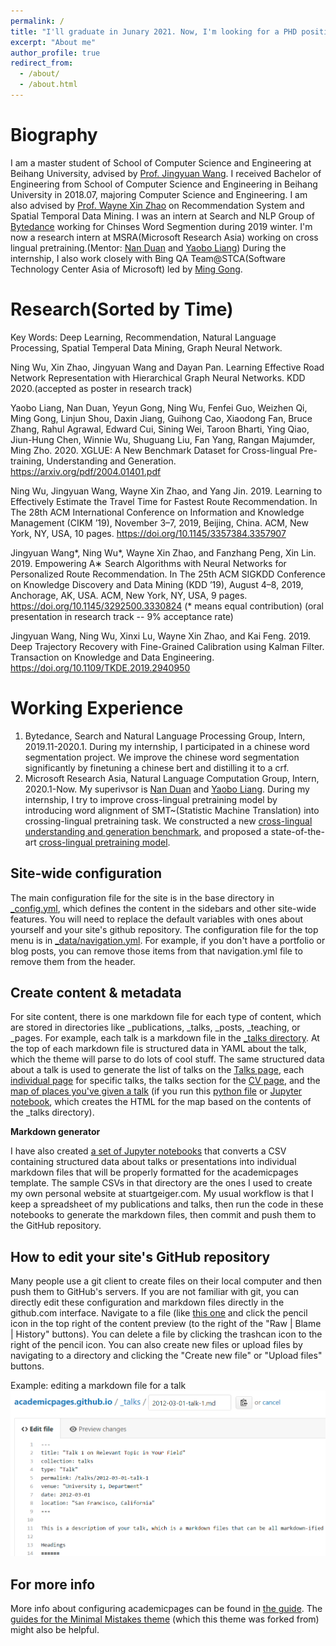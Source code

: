 ```yaml
---
permalink: /
title: "I'll graduate in Junary 2021. Now, I'm looking for a PHD position in NLP or Data Mining fields."
excerpt: "About me"
author_profile: true
redirect_from: 
  - /about/
  - /about.html
---
```


Biography
======
I am a master student of School of Computer Science and Engineering at Beihang University, advised by [Prof. Jingyuan Wang](https://https://www.bigscity.com/). I received Bachelor of Engineering from School of Computer Science and Engineering in Beihang University in 2018.07, majoring Computer Science and Engineering. I am also advised by [Prof. Wayne Xin Zhao](https://scholar.google.com/citations?user=JNhNacoAAAAJ&hl=en) on Recommendation System and Spatial Temporal Data Mining. I was an intern at Search and NLP Group of [Bytedance](https://www.bytedance.com/en/) working for Chinses Word Segmention during 2019 winter. I'm now a research intern at MSRA(Microsoft Research Asia) working on cross lingual pretraining.(Mentor: [Nan Duan](https://www.microsoft.com/en-us/research/people/nanduan/) and [Yaobo Liang](https://www.microsoft.com/en-us/research/people/yalia/)) During the internship, I also work closely with Bing QA Team@STCA(Software Technology Center Asia of Microsoft) led by [Ming Gong](https://www.linkedin.com/in/ming-gong-8483449a/). 

Research(Sorted by Time)
======
Key Words: Deep Learning, Recommendation, Natural Language Processing, Spatial Temperal Data Mining, Graph Neural Network.

Ning Wu, Xin Zhao, Jingyuan Wang and Dayan Pan. Learning Effective Road Network Representation with Hierarchical Graph Neural Networks. KDD 2020.(accepted as poster in research track)

Yaobo Liang, Nan Duan, Yeyun Gong, Ning Wu, Fenfei Guo, Weizhen Qi, Ming Gong, Linjun Shou, Daxin Jiang, Guihong Cao, Xiaodong Fan, Bruce Zhang, Rahul Agrawal, Edward Cui, Sining Wei, Taroon Bharti, Ying Qiao, Jiun-Hung Chen, Winnie Wu, Shuguang Liu, Fan Yang, Rangan Majumder, Ming Zho. 2020. XGLUE: A New Benchmark Dataset for Cross-lingual Pre-training, Understanding and Generation. https://arxiv.org/pdf/2004.01401.pdf

Ning Wu, Jingyuan Wang, Wayne Xin Zhao, and Yang Jin. 2019. Learning
to Effectively Estimate the Travel Time for Fastest Route Recommendation. In The 28th ACM International Conference on Information and Knowledge Management (CIKM ’19), November 3–7, 2019, Beijing, China. ACM, New York, NY, USA, 10 pages. https://doi.org/10.1145/3357384.3357907

Jingyuan Wang*, Ning Wu*, Wayne Xin Zhao, and Fanzhang Peng, Xin
Lin. 2019. Empowering A∗ Search Algorithms with Neural Networks for
Personalized Route Recommendation. In The 25th ACM SIGKDD Conference
on Knowledge Discovery and Data Mining (KDD ’19), August 4–8, 2019, Anchorage, AK, USA. ACM, New York, NY, USA, 9 pages. https://doi.org/10.1145/3292500.3330824 (* means equal contribution) (oral presentation in research track -- 9% acceptance rate)

Jingyuan Wang, Ning Wu, Xinxi Lu, Wayne Xin Zhao, and Kai Feng. 2019.
Deep Trajectory Recovery with Fine-Grained Calibration using Kalman Filter. Transaction on Knowledge and Data Engineering.
https://doi.org/10.1109/TKDE.2019.2940950



Working Experience
======
1. Bytedance, Search and Natural Language Processing Group, Intern, 2019.11-2020.1. During my internship, I participated in a chinese word segmentation project. We improve the chinese word segmentation significantly by finetuning a chinese bert and distilling it to a crf.
2. Microsoft Research Asia, Natural Language Computation Group, Intern, 2020.1-Now. My superivsor is [Nan Duan](https://www.microsoft.com/en-us/research/people/nanduan/) and [Yaobo Liang](https://www.microsoft.com/en-us/research/people/yalia/).  During my internship, I try to improve cross-lingual pretraining model by introducing word alignment of SMT~(Statistic Machine Translation) into crossing-lingual pretraining task. We constructed a new [cross-lingual understanding and generation benchmark](https://microsoft.github.io/XGLUE/), and proposed a state-of-the-art [cross-lingual pretraining model](https://arxiv.org/pdf/2004.01401.pdf). 

Site-wide configuration
------
The main configuration file for the site is in the base directory in [_config.yml](https://github.com/academicpages/academicpages.github.io/blob/master/_config.yml), which defines the content in the sidebars and other site-wide features. You will need to replace the default variables with ones about yourself and your site's github repository. The configuration file for the top menu is in [_data/navigation.yml](https://github.com/academicpages/academicpages.github.io/blob/master/_data/navigation.yml). For example, if you don't have a portfolio or blog posts, you can remove those items from that navigation.yml file to remove them from the header. 

Create content & metadata
------
For site content, there is one markdown file for each type of content, which are stored in directories like _publications, _talks, _posts, _teaching, or _pages. For example, each talk is a markdown file in the [_talks directory](https://github.com/academicpages/academicpages.github.io/tree/master/_talks). At the top of each markdown file is structured data in YAML about the talk, which the theme will parse to do lots of cool stuff. The same structured data about a talk is used to generate the list of talks on the [Talks page](https://academicpages.github.io/talks), each [individual page](https://academicpages.github.io/talks/2012-03-01-talk-1) for specific talks, the talks section for the [CV page](https://academicpages.github.io/cv), and the [map of places you've given a talk](https://academicpages.github.io/talkmap.html) (if you run this [python file](https://github.com/academicpages/academicpages.github.io/blob/master/talkmap.py) or [Jupyter notebook](https://github.com/academicpages/academicpages.github.io/blob/master/talkmap.ipynb), which creates the HTML for the map based on the contents of the _talks directory).

**Markdown generator**

I have also created [a set of Jupyter notebooks](https://github.com/academicpages/academicpages.github.io/tree/master/markdown_generator
) that converts a CSV containing structured data about talks or presentations into individual markdown files that will be properly formatted for the academicpages template. The sample CSVs in that directory are the ones I used to create my own personal website at stuartgeiger.com. My usual workflow is that I keep a spreadsheet of my publications and talks, then run the code in these notebooks to generate the markdown files, then commit and push them to the GitHub repository.

How to edit your site's GitHub repository
------
Many people use a git client to create files on their local computer and then push them to GitHub's servers. If you are not familiar with git, you can directly edit these configuration and markdown files directly in the github.com interface. Navigate to a file (like [this one](https://github.com/academicpages/academicpages.github.io/blob/master/_talks/2012-03-01-talk-1.md) and click the pencil icon in the top right of the content preview (to the right of the "Raw | Blame | History" buttons). You can delete a file by clicking the trashcan icon to the right of the pencil icon. You can also create new files or upload files by navigating to a directory and clicking the "Create new file" or "Upload files" buttons. 

Example: editing a markdown file for a talk
![Editing a markdown file for a talk](/images/editing-talk.png)

For more info
------
More info about configuring academicpages can be found in [the guide](https://academicpages.github.io/markdown/). The [guides for the Minimal Mistakes theme](https://mmistakes.github.io/minimal-mistakes/docs/configuration/) (which this theme was forked from) might also be helpful.
